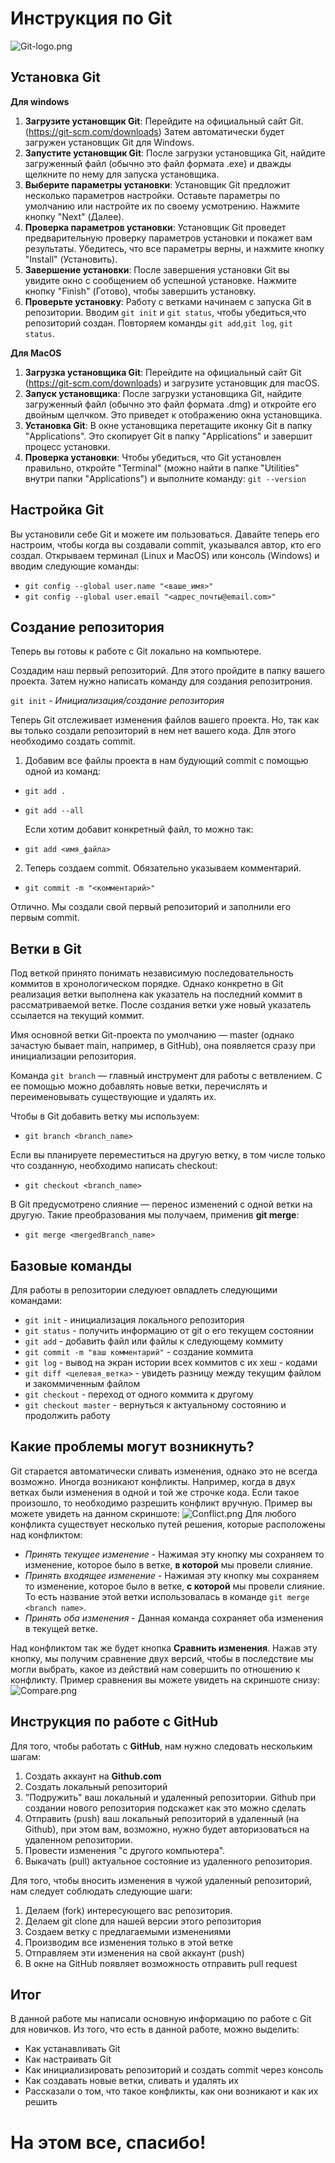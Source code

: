 # Инструкция по Git
![Git-logo.png](Git-logo.png)
## Установка Git
 **Для windows**

 1. **Загрузите установщик Git**: Перейдите на официальный сайт Git.(https://git-scm.com/downloads) Затем автоматически будет загружен установщик Git для Windows.
 2. **Запустите установщик Git**: После загрузки установщика Git, найдите загруженный файл (обычно это файл формата .exe) и дважды щелкните по нему для запуска установщика.
 3. **Выберите параметры установки**: Установщик Git предложит несколько параметров настройки. Оставьте параметры по умолчанию или настройте их по своему усмотрению. Нажмите кнопку "Next" (Далее).
 4. **Проверка параметров установки**: Установщик Git проведет предварительную проверку параметров установки и покажет вам результаты. Убедитесь, что все параметры верны, и нажмите кнопку "Install" (Установить).
 5. **Завершение установки**: После завершения установки Git вы увидите окно с сообщением об успешной установке. Нажмите кнопку "Finish" (Готово), чтобы завершить установку.
 6. **Проверьте установку**: 
 Работу с ветками начинаем с запуска Git в репозитории. Вводим `git init` и `git status`, чтобы убедиться,что репозиторий создан.
Повторяем команды `git add`,`git log`, `git status`.
 
 **Для MacOS**

 1. **Загрузка установщика Git**:
 Перейдите на официальный сайт Git (https://git-scm.com/downloads) и загрузите установщик для macOS.
 2. **Запуск установщика**:
 После загрузки установщика Git, найдите загруженный файл (обычно это файл формата .dmg) и откройте его двойным щелчком. Это приведет к отображению окна установщика.
 3. **Установка Git**:
 В окне установщика перетащите иконку Git в папку "Applications". Это скопирует Git в папку "Applications" и завершит процесс установки.
 4. **Проверка установки**:
 Чтобы убедиться, что Git установлен правильно, откройте "Terminal" (можно найти в папке "Utilities" внутри папки "Applications") и выполните команду: `git --version`

 ## Настройка Git
 Вы установили себе Git и можете им пользоваться. Давайте теперь его настроим, чтобы когда вы создавали commit, указывался автор, кто его создал.
 Открываем терминал (Linux и MacOS) или консоль (Windows) и вводим следующие команды:

 * `git config --global user.name "<ваше_имя>"`
 * `git config --global user.email "<адрес_почты@email.com>"`

## Создание репозитория
Теперь вы готовы к работе с Git локально на компьютере.

Создадим наш первый репозиторий. Для этого пройдите в папку вашего проекта.
 Затем нужно написать команду для создания репозитрония.

 `git init` - *Инициализация/создание репозитория*

Теперь Git отслеживает изменения файлов вашего проекта. Но, так как вы только создали репозиторий в нем нет вашего кода. Для этого необходимо создать commit.
1. Добавим все файлы проекта в нам будующий commit с помощью одной из команд:
*  `git add .`
* `git add --all`

    Если хотим добавит конкретный файл, то можно так:
* `git add <имя_файла>`
2. Теперь создаем commit. Обязательно указываем комментарий.
* `git commit -m "<комментарий>"`

Отлично. Мы создали свой первый репозиторий и заполнили его первым commit.
## Ветки в Git
Под веткой принято понимать независимую последовательность коммитов в хронологическом порядке. Однако конкретно в Git реализация ветки выполнена как указатель на последний коммит в рассматриваемой ветке. После создания ветки уже новый указатель ссылается на текущий коммит.

Имя основной ветки Git-проекта по умолчанию — master (однако зачастую бывает main, например, в GitHub), она появляется сразу при инициализации репозитория. 

Команда `git branch` — главный инструмент для работы с ветвлением. С ее помощью можно добавлять новые ветки, перечислять и переименовывать существующие и удалять их.

Чтобы в Git добавить ветку мы используем:
* `git branch <branch_name>`

Если вы планируете переместиться на другую ветку, в том числе только что созданную, необходимо написать checkout:
* `git checkout <branch_name>`

 В Git предусмотрено слияние — перенос изменений с одной ветки на другую. Такие преобразования мы получаем, применив **git merge**:
 * `git merge <mergedBranch_name>`
## Базовые команды
Для работы в репозитории следуюет овладлеть следующими командами:
* `git init` - инициализация локального репозитория
* `git status` - получить информацию от git о его текущем состоянии
* `git add` - добавить файл или файлы к следующему коммиту
* `git commit -m "ваш комментарий"` - создание коммита
* `git log` - вывод на экран истории всех коммитов с их хеш - кодами
* `git diff <целевая_ветка>` - увидеть разницу между текущим файлом и закоммиченным файлом
* `git checkout` - переход от одного коммита к другому
* `git checkout master`  - вернуться к актуальному состоянию и продолжить работу
## Какие проблемы могут возникнуть?
Git старается автоматически сливать изменения, однако это не всегда возможно. Иногда возникают конфликты. Например, когда в двух ветках были изменения в одной и той же строчке кода. Если такое произошло, то необходимо разрешить конфликт вручную. Пример вы можете увидеть на данном скриншоте:
![Conflict.png](Conflict.png)
Для любого конфликта существует несколько путей решения, которые расположены над конфликтом:
* _Принять текущее изменение_ - Нажимая эту кнопку мы сохраняем то изменение, которое было в ветке, **в которой** мы провели слияние.
* _Принять входящее изменение_ - Нажимая эту кнопку мы сохраняем то изменение, которое было в ветке, __с которой__ мы провели слияние. То есть название этой ветки использовалась в команде `git merge <branch name>`.
* _Принять оба изменения_ - Данная команда сохраняет оба изменения в текущей ветке.

Над конфликтом так же будет кнопка **Сравнить изменения**. Нажав эту кнопку, мы получим сравнение двух версий, чтобы в последствие мы могли выбрать, какое из действий нам совершить по отношению к конфликту. Пример сравнения вы можете увидеть на скриншоте снизу:
![Compare.png](Compare.png)

## Инструкция по работе с GitHub
Для того, чтобы работать с **GitHub**, нам нужно следовать нескольким шагам:
1. Создать аккаунт на **Github.com**
2. Создать локальный репозиторий
3. "Подружить" ваш локальный и удаленный репозитории. Github при создании нового репозитория подскажет как это можно сделать
4. Отправить (push) ваш локальный репозиторий в удаленный (на Github), при этом вам, возможно, нужно будет авторизоваться на удаленном репозитории.
5. Провести изменения "с другого компьютера".
6. Выкачать (pull) актуальное состояние из удаленного репозитория.

Для того, чтобы вносить изменения в чужой удаленный репозиторий, нам следует соблюдать следующие шаги:
1. Делаем (fork) интересующего вас репозитория.
2. Делаем git clone для нашей версии этого репозитория
3. Создаем ветку с предлагаемыми изменениями
4. Производим все изменения только в этой ветке
5. Отправляем эти изменения на свой аккаунт (push)
6. В окне на GitHub появляет возможность отправить pull request

## Итог
В данной работе мы написали основную информацию по работе с Git для новичков.
Из того, что есть в данной работе, можно выделить:
* Как устанавливать Git
* Как настраивать Git
* Как инициализировать репозиторий и создать commit через консоль
* Как создавать новые ветки, сливать и удалять их
* Рассказали о том, что такое конфликты, как они возникают и как их решить

# На этом все, спасибо! 